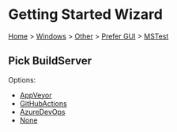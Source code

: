 <!--
GENERATED FILE - DO NOT EDIT
This file was generated by [MarkdownSnippets](https://github.com/SimonCropp/MarkdownSnippets).
Source File: /docs/mdsource/wiz/Windows_Other_Gui_MSTest.source.md
To change this file edit the source file and then run MarkdownSnippets.
-->

# Getting Started Wizard

[Home](/docs/wiz/readme.md) > [Windows](Windows.md) > [Other](Windows_Other.md) > [Prefer GUI](Windows_Other_Gui.md) > [MSTest](Windows_Other_Gui_MSTest.md)

## Pick BuildServer

Options:
 * [AppVeyor](Windows_Other_Gui_MSTest_AppVeyor.md)
 * [GitHubActions](Windows_Other_Gui_MSTest_GitHubActions.md)
 * [AzureDevOps](Windows_Other_Gui_MSTest_AzureDevOps.md)
 * [None](Windows_Other_Gui_MSTest_None.md)
